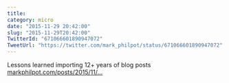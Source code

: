 ```yaml
---
title: 
category: micro
date: "2015-11-29 20:42:00"
slug: "2015-11-29T20:42:00"
TwitterId: "671066601890947072"
TweetUrl: "https://twitter.com/mark_philpot/status/671066601890947072"
---
```


Lessons learned importing 12+ years of blog posts
[markphilpot.com/posts/2015/11/…](http://markphilpot.com/posts/2015/11/29/blog_import/)
